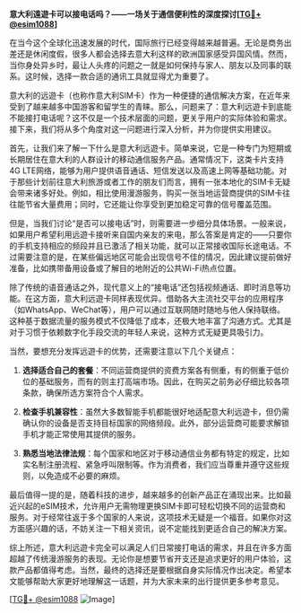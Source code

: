 **意大利遠遊卡可以接电话吗？——一场关于通信便利性的深度探讨[[TG💪+ @esim1088](https://t.me/s/esim1088)]**

在当今这个全球化迅速发展的时代，国际旅行已经变得越来越普遍。无论是商务出差还是休闲度假，很多人都会选择去意大利这样的欧洲国家感受异国风情。然而，当你身处异乡时，最让人头疼的问题之一就是如何保持与家人、朋友以及同事的联系。这时候，选择一款合适的通讯工具就显得尤为重要了。

意大利的远遊卡（也称作意大利SIM卡）作为一种便捷的通信解决方案，在近年来受到了越来越多中国游客和留学生的青睐。那么，问题来了：意大利远遊卡到底能不能接打电话呢？这不仅是一个技术层面的问题，更关乎用户的实际体验和需求。接下来，我们将从多个角度对这一问题进行深入分析，并为你提供实用建议。

首先，让我们来了解一下什么是意大利远遊卡。简单来说，它是一种专门为短期或长期居住在意大利的人群设计的移动通信服务产品。通常情况下，这类卡片支持4G LTE网络，能够为用户提供语音通话、短信发送以及高速上网等基础功能。对于那些计划前往意大利旅游或者工作的朋友们而言，拥有一张本地化的SIM卡无疑会带来诸多好处。例如，相比使用漫游服务，购买一张当地运营商提供的SIM卡往往能节省大量费用；同时，它还能让你享受到更加稳定可靠的信号覆盖范围。

但是，当我们讨论“是否可以接电话”时，则需要进一步细分具体场景。一般来说，如果用户希望利用远遊卡接听来自国内亲友的来电，那么答案是肯定的——只要你的手机支持相应的频段并且已激活了相关功能，就可以正常接收国际长途电话。不过需要注意的是，在某些偏远地区可能会出现信号不佳的情况，因此建议提前做好准备，比如携带备用设备或了解目的地附近的公共Wi-Fi热点位置。

除了传统的语音通话之外，现代意义上的“接电话”还包括视频通话、即时消息等功能。在这方面，意大利远遊卡同样表现优异。借助各大主流社交平台的应用程序（如WhatsApp、WeChat等），用户可以通过互联网随时随地与他人保持联络。这种基于数据流量的服务模式不仅降低了成本，还极大地丰富了沟通方式。尤其是对于习惯于依赖数字化手段交流的年轻人来说，这种方式无疑更具吸引力。

当然，要想充分发挥远遊卡的优势，还需要注意以下几个关键点：

1. **选择适合自己的套餐**：不同运营商提供的资费方案各有侧重，有的侧重于低价位的基础服务，而有的则主打高端市场。因此，在购买之前务必仔细比较各项条款，确保所选方案符合个人需求。
   
2. **检查手机兼容性**：虽然大多数智能手机都能很好地适配意大利远遊卡，但仍需确认你的设备是否支持目标国家的网络频段。此外，部分运营商可能要求解锁手机才能正常使用其提供的服务。
   
3. **熟悉当地法律法规**：每个国家和地区对于移动通信业务都有特定的规定，比如实名制注册流程、紧急呼叫限制等。作为消费者，我们应当尊重并遵守这些规则，以免造成不必要的麻烦。

最后值得一提的是，随着科技的进步，越来越多的创新产品正在涌现出来。比如最近兴起的eSIM技术，允许用户无需物理更换SIM卡即可轻松切换不同的运营商和服务。对于经常往返于多个国家的人来说，这项技术无疑是一个福音。如果你对这方面感兴趣的话，不妨关注一下相关资讯，说不定能找到更适合自己的解决方案。

综上所述，意大利远遊卡完全可以满足人们日常接打电话的需求，并且在许多方面超越了传统漫游服务的表现。无论你是想要节省开支还是追求更好的用户体验，这款产品都值得考虑。当然，最终的选择还是要根据自身实际情况作出决定。希望本文能够帮助大家更好地理解这一话题，并为大家未来的出行提供更多参考意见。

[[TG💪+ @esim1088](https://t.me/s/esim1088) ![Image](https://i.postimg.cc/4NQfJmqS/Snipaste-2025-05-13-00-14-12.png)]